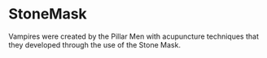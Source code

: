 # StoneMask
Vampires were created by the Pillar Men with acupuncture techniques that they developed through the use of the Stone Mask.
